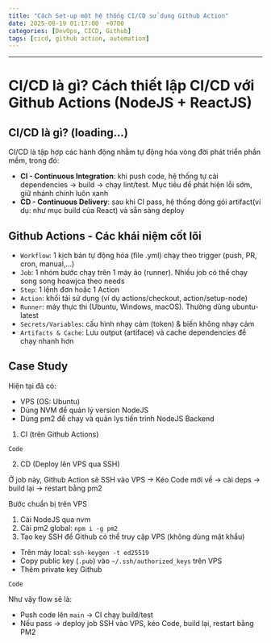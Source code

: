 ```yaml
---
title: "Cách Set-up một hệ thống CI/CD sử dụng Github Action"
date: 2025-08-19 01:17:00  +0700
categories: [DevOps, CICD, Github]
tags: [cicd, github action, automation]
---
```


---

# CI/CD là gì? Cách thiết lập CI/CD với Github Actions (NodeJS + ReactJS)

## CI/CD là gì? (loading...)

CI/CD là tập hợp các hành động nhằm tự động hóa vòng đời phát triển phần mềm, trong đó:
- **CI - Continuous Integration**: khi push code, hệ thống tự cài dependencies -> build -> chạy lint/test. Mục tiêu để phát hiện lỗi sớm, giữ nhánh chính luôn xanh
- **CD - Continuous Delivery**: sau khi CI pass, hệ thống đóng gói artifact(ví dụ: như mục build của React) và sẵn sàng deploy 

## Github Actions - Các khái niệm cốt lõi 

- `Workflow`: 1 kịch bản tự động hóa (file .yml) chạy theo trigger (push, PR, cron, manual,...)
- `Job`: 1 nhóm bước chạy trên 1 máy ảo (runner). Nhiều job có thể chạy song song hoawjca theo needs
- `Step`: 1 lệnh đơn hoặc 1 Action
- `Action`: khối tái sử dụng (ví dụ actions/checkout, action/setup-node)
- `Runner`: máy thực thi (Ubuntu, Windows, macOS). Thường dùng ubuntu-latest
- `Secrets/Variables`: cấu hình nhạy cảm (token) & biến không nhạy cảm
- `Artifacts & Cache`: Lưu output (artiface) và cache dependencies để chạy nhanh hơn

## Case Study

Hiện tại đã có:
- VPS (OS: Ubuntu)
- Dùng NVM để quản lý version NodeJS
- Dùng pm2 để chạy và quản lys tiến trình NodeJS Backend

1. CI (trên Github Actions)

```
Code
```

2. CD (Deploy lên VPS qua SSH)

Ở job này, Github Action sẽ SSH vào VPS -> Kéo Code mới về -> cài deps -> build lại -> restart bằng pm2

Bước chuẩn bị trên VPS
1. Cài NodeJS qua nvm
2. Cài pm2 global: `npm i -g pm2`
3. Tạo key SSH để Github có thể truy cập VPS (không dùng mật khẩu)
- Trên máy local: `ssh-keygen -t ed25519`
- Copy public key (`.pub`) vào `~/.ssh/authorized_keys` trên VPS
- Thêm private key Github

```
Code
```

Như vậy flow sẽ là:
- Push code lên `main` -> CI chạy build/test
- Nếu pass -> deploy job SSH vào VPS, kéo Code, build lại, restart bằng PM2


